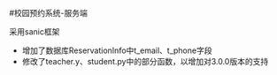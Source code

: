 #校园预约系统-服务端

采用sanic框架

- 增加了数据库ReservationInfo中t_email、t_phone字段
- 修改了teacher.y、student.py中的部分函数，以增加对3.0.0版本的支持
